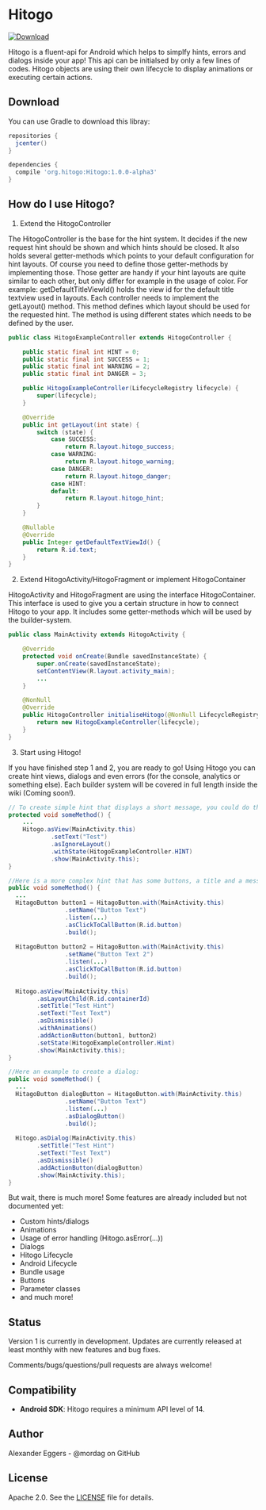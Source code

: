 Hitogo
=====

[![Download](https://api.bintray.com/packages/mordag/android/Hitogo/images/download.svg) ](https://bintray.com/mordag/android/Hitogo/_latestVersion)

Hitogo is a fluent-api for Android which helps to simplfy hints, errors and dialogs inside your app! This api can be initialsed by only a few lines of codes. Hitogo objects are using their own lifecycle to display animations or executing certain actions.

Download
--------
You can use Gradle to download this libray:

```gradle
repositories {
  jcenter()
}

dependencies {
  compile 'org.hitogo:Hitogo:1.0.0-alpha3'
}
```

How do I use Hitogo?
-------------------

1. Extend the HitogoController

The HitogoController is the base for the hint system. It decides if the new request hint should be shown and which hints should be closed. It also holds several getter-methods which points to your default configuration for hint layouts. Of course you need to define those getter-methods by implementing those. Those getter are handy if your hint layouts are quite similar to each other, but only differ for example in the usage of color. For example: getDefaultTitleViewId() holds the view id for the default title textview used in layouts. Each controller needs to implement the getLayout() method. This method defines which layout should be used for the requested hint. The method is using different states which needs to be defined by the user.

```java
public class HitogoExampleController extends HitogoController {

    public static final int HINT = 0;
    public static final int SUCCESS = 1;
    public static final int WARNING = 2;
    public static final int DANGER = 3;

    public HitogoExampleController(LifecycleRegistry lifecycle) {
        super(lifecycle);
    }

    @Override
    public int getLayout(int state) {
        switch (state) {
            case SUCCESS:
                return R.layout.hitogo_success;
            case WARNING:
                return R.layout.hitogo_warning;
            case DANGER:
                return R.layout.hitogo_danger;
            case HINT:
            default:
                return R.layout.hitogo_hint;
        }
    }

    @Nullable
    @Override
    public Integer getDefaultTextViewId() {
        return R.id.text;
    }
}
```

2. Extend HitogoActivity/HitogoFragment or implement HitogoContainer

HitogoActivity and HitogoFragment are using the interface HitogoContainer. This interface is used to give you a certain structure in how to connect Hitogo to your app. It includes some getter-methods which will be used by the builder-system.

```java
public class MainActivity extends HitogoActivity {

    @Override
    protected void onCreate(Bundle savedInstanceState) {
        super.onCreate(savedInstanceState);
        setContentView(R.layout.activity_main);
        ...
    }

    @NonNull
    @Override
    public HitogoController initialiseHitogo(@NonNull LifecycleRegistry lifecycle) {
        return new HitogoExampleController(lifecycle);
    }
}
```

3. Start using Hitogo!

If you have finished step 1 and 2, you are ready to go! Using Hitogo you can create hint views, dialogs and even errors (for the console, analytics or something else). Each builder system will be covered in full length inside the wiki (Coming soon!).

```java
// To create simple hint that displays a short message, you could do this :
protected void someMethod() {
    ...
    Hitogo.asView(MainActivity.this)
            .setText("Test")
            .asIgnoreLayout()
            .withState(HitogoExampleController.HINT)
            .show(MainActivity.this);
}

//Here is a more complex hint that has some buttons, a title and a message:
public void someMethod() {
  ...
  HitagoButton button1 = HitagoButton.with(MainActivity.this)
                .setName("Button Text")
                .listen(...)
                .asClickToCallButton(R.id.button)
                .build();
                
  HitagoButton button2 = HitagoButton.with(MainActivity.this)
                .setName("Button Text 2")
                .listen(...)
                .asClickToCallButton(R.id.button)
                .build();
  
  Hitogo.asView(MainActivity.this)
        .asLayoutChild(R.id.containerId)
        .setTitle("Test Hint")
        .setText("Test Text")
        .asDismissible()
        .withAnimations()
        .addActionButton(button1, button2)
        .setState(HitogoExampleController.Hint)
        .show(MainActivity.this);
}

//Here an example to create a dialog:
public void someMethod() {
  ...
  HitagoButton dialogButton = HitagoButton.with(MainActivity.this)
                .setName("Button Text")
                .listen(...)
                .asDialogButton()
                .build();
  
  Hitogo.asDialog(MainActivity.this)
        .setTitle("Test Hint")
        .setText("Test Text")
        .asDismissible()
        .addActionButton(dialogButton)
        .show(MainActivity.this);
}
```

But wait, there is much more! Some features are already included but not documented yet:
- Custom hints/dialogs
- Animations
- Usage of error handling (Hitogo.asError(...))
- Dialogs
- Hitogo Lifecycle
- Android Lifecycle
- Bundle usage
- Buttons
- Parameter classes
- and much more!

Status
------
Version 1 is currently in development. Updates are currently released at least monthly with new features and bug fixes.

Comments/bugs/questions/pull requests are always welcome!

Compatibility
-------------

 * **Android SDK**: Hitogo requires a minimum API level of 14.

Author
------
Alexander Eggers - @mordag on GitHub

License
-------
Apache 2.0. See the [LICENSE][1] file for details.


[1]: https://github.com/Mordag/hitogo/blob/master/LICENSE
